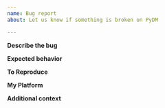 ```yaml
---
name: Bug report
about: Let us know if something is broken on PyDM

---
```


<!--
    NOTE: This issue should be for problems with PyPI itself, including:
    * pypi.org
    * test.pypi.org
    * files.pythonhosted.org

    This issue should NOT be for a project installed from PyPI. If you are
    having an issue with a specific package, you should reach out to the
    maintainers of that project directly instead.

    Furthermore, this issue should NOT be for any non-PyPI properties (like
    python.org, docs.python.org, etc.)
-->

**Describe the bug**
<!-- A clear and concise description the bug -->

**Expected behavior**
<!-- A clear and concise description of what you expected to happen -->

**To Reproduce**
<!-- Steps to reproduce the bug -->

**My Platform**
<!--
    Any details about your specific platform:
    * OS Version
    * Python Version
    * Packages Version (refer to the About menu for a set of modules version)
-->

**Additional context**
<!-- Add any other context, links, etc. about the bug here. -->
